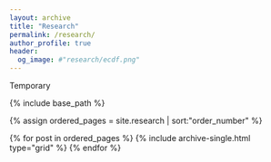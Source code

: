 ```yaml
---
layout: archive
title: "Research"
permalink: /research/
author_profile: true
header:
  og_image: #"research/ecdf.png"
---
```


Temporary

<nbsp>

{% include base_path %}

{% assign ordered_pages = site.research | sort:"order_number" %}

{% for post in ordered_pages %}
  {% include archive-single.html type="grid" %}
{% endfor %}
